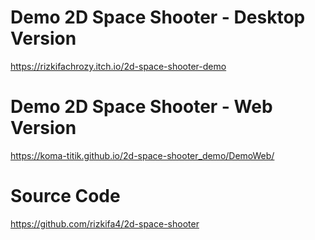 # Demo 2D Space Shooter - Desktop Version
https://rizkifachrozy.itch.io/2d-space-shooter-demo

# Demo 2D Space Shooter - Web Version
https://koma-titik.github.io/2d-space-shooter_demo/DemoWeb/

# Source Code
https://github.com/rizkifa4/2d-space-shooter
